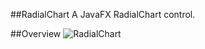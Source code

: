 ##RadialChart
A JavaFX RadialChart control.

##Overview
![RadialChart](https://dl.dropboxusercontent.com/u/84552/radialchart.png)

